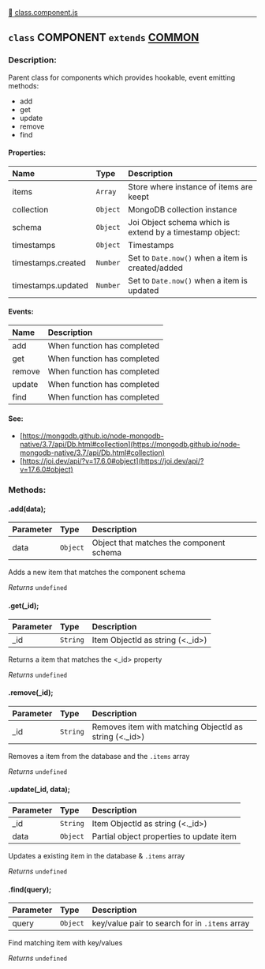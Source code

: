 <div class="mb-0">
    🔗 <a class="source-code" target="_blank"
        href="https://github.com/OpenHausIO/backend/blob/dev&#x2F;system&#x2F;component&#x2F;class.component.js">class.component.js</a>
</div>
<hr style="margin: 0 !important" />

<!-- CLASS -->

<!-- GENERAL -->
## `class` COMPONENT  `extends`  [COMMON](backend/system/component/class.common.js)  
### Description:

Parent class for components which provides hookable, event emitting methods:
- add
- get
- update
- remove
- find

<!-- GENERAL -->

<!-- PARAMETER -->
<!-- PARAMETER -->

<!-- PROPERTIES -->
#### Properties:
| Name | Type | Description |
| :---- | :-------- | :----------- |
| items | `Array` | Store where instance of items are keept |
| collection | `Object` | MongoDB collection instance |
| schema | `Object` | Joi Object schema which is extend by a timestamp object: |
| timestamps | `Object` | Timestamps |
| timestamps.created | `Number` | Set to `Date.now()` when a item is created/added |
| timestamps.updated | `Number` | Set to `Date.now()` when a item is updated |
<!-- PROPERTIES -->

<!-- EVENTS -->
#### Events:
| Name | Description |
| :---- | :----------- |
| add | When function has completed |
| get | When function has completed |
| remove | When function has completed |
| update | When function has completed |
| find | When function has completed |
<!-- EVENTS -->

<!-- EXAMPLES -->
<!-- EXAMPLES -->

<!-- LINKS -->
#### See:
- [https://mongodb.github.io/node-mongodb-native/3.7/api/Db.html#collection](https://mongodb.github.io/node-mongodb-native/3.7/api/Db.html#collection)<br />
- [https://joi.dev/api/?v=17.6.0#object](https://joi.dev/api/?v=17.6.0#object)<br />
<!-- LINKS -->

<!-- CLASS -->



<!-- METHODS -->
### Methods:
#### .add(data); 

| Parameter | Type       | Description    |
| :-------- | :--------- |:------------- |
| data | `Object` |  Object that matches the component schema |


Adds a new item that matches the component schema


*Returns*   `undefined`   


<!-- LINKS -->
<!-- LINKS -->

#### .get(_id); 

| Parameter | Type       | Description    |
| :-------- | :--------- |:------------- |
| _id | `String` |  Item ObjectId as string (<._id>) |


Returns a item that matches the <_id> property


*Returns*   `undefined`   


<!-- LINKS -->
<!-- LINKS -->

#### .remove(_id); 

| Parameter | Type       | Description    |
| :-------- | :--------- |:------------- |
| _id | `String` |  Removes item with matching ObjectId as string (<._id>) |


Removes a item from the database and the `.items` array


*Returns*   `undefined`   


<!-- LINKS -->
<!-- LINKS -->

#### .update(_id, data); 

| Parameter | Type       | Description    |
| :-------- | :--------- |:------------- |
| _id | `String` |  Item ObjectId as string (<._id>) |
| data | `Object` |  Partial object properties to update item |


Updates a existing item in the database  & `.items` array


*Returns*   `undefined`   


<!-- LINKS -->
<!-- LINKS -->

#### .find(query); 

| Parameter | Type       | Description    |
| :-------- | :--------- |:------------- |
| query | `Object` |  key/value pair to search for in `.items` array |


Find matching item with key/values 


*Returns*   `undefined`   


<!-- LINKS -->
<!-- LINKS -->

<!-- METHODS -->